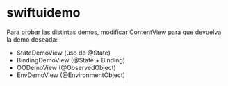 # swiftuidemo

Para probar las distintas demos, modificar ContentView para que devuelva la demo deseada:
* StateDemoView (uso de @State)
* BindingDemoView (@State + Binding<T>)
* OODemoView (@ObservedObject)
* EnvDemoView (@EnvironmentObject)
